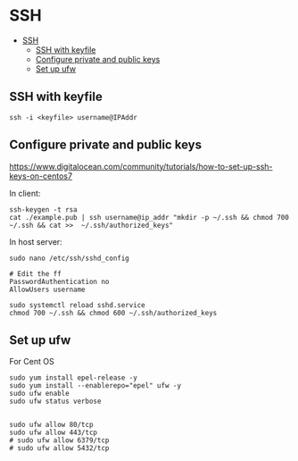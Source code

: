 
# SSH

- [SSH](#ssh)
  - [SSH with keyfile](#ssh-with-keyfile)
  - [Configure private and public keys](#configure-private-and-public-keys)
  - [Set up ufw](#set-up-ufw)

## SSH with keyfile
```
ssh -i <keyfile> username@IPAddr
```


## Configure private and public keys
https://www.digitalocean.com/community/tutorials/how-to-set-up-ssh-keys-on-centos7


In client:
```
ssh-keygen -t rsa
cat ./example.pub | ssh username@ip_addr "mkdir -p ~/.ssh && chmod 700 ~/.ssh && cat >>  ~/.ssh/authorized_keys"
```

In host server:
```
sudo nano /etc/ssh/sshd_config

# Edit the ff
PasswordAuthentication no
AllowUsers username
```

```
sudo systemctl reload sshd.service
chmod 700 ~/.ssh && chmod 600 ~/.ssh/authorized_keys
```

## Set up ufw
For Cent OS
```
sudo yum install epel-release -y
sudo yum install --enablerepo="epel" ufw -y
sudo ufw enable
sudo ufw status verbose


sudo ufw allow 80/tcp
sudo ufw allow 443/tcp
# sudo ufw allow 6379/tcp
# sudo ufw allow 5432/tcp
```
